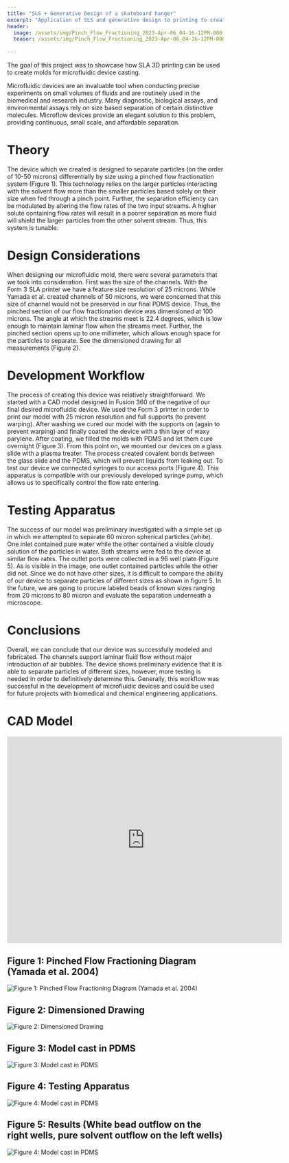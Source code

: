 ```yaml
---
title: "SLS + Generative Design of a skateboard hanger"
excerpt: "Application of SLS and generative design to printing to create a skateboard hanger"
header:
  image: /assets/img/Pinch_Flow_Fractioning_2023-Apr-06_04-16-12PM-000_CustomizedView11407643201_png.png
  teaser: /assets/img/Pinch_Flow_Fractioning_2023-Apr-06_04-16-12PM-000_CustomizedView11407643201_png.png
   
---
```


The goal of this project was to showcase how SLA 3D printing can be used to create molds for microfluidic device casting. 


Microfluidic devices are an invaluable tool when conducting precise experiments on small volumes of fluids and are routinely used in the biomedical and research industry. Many diagnostic, biological assays, and environmental assays rely on size based separation of certain distinctive molecules. Microflow devices provide an elegant solution to this problem, providing continuous, small scale, and affordable separation. 

# Theory
The device which we created is designed to separate particles (on the order of 10-50 microns) differentially by size using a pinched flow fractionation system (Figure 1). This technology relies on the larger particles interacting with the solvent flow more than the smaller particles based solely on their size when fed through a pinch point. Further, the separation efficiency can be modulated by altering the flow rates of the two input streams. A higher solute containing flow rates will result in a poorer separation as more fluid will shield the larger particles from the other solvent stream. Thus, this system is tunable. 

# Design Considerations
When designing our microfluidic mold, there were several parameters that we took into consideration. First was the size of the channels. With the Form 3 SLA printer we have a feature size resolution of 25 microns. While Yamada et al. created channels of 50 microns, we were concerned that this size of channel would not be preserved in our final PDMS device. Thus, the pinched section of our flow fractionation device was dimensioned at 100 microns. The angle at which the streams meet is 22.4 degrees, which is low enough to maintain laminar flow when the streams meet. Further, the pinched section opens up to one millimeter, which allows enough space for the particles to separate. See the dimensioned drawing for all measurements (Figure 2). 

# Development Workflow

The process of creating this device was relatively straightforward. We started with a CAD model designed in Fusion 360 of the negative of our final desired microfluidic device. We used the Form 3 printer in order to print our model with 25 micron resolution and full supports (to prevent warping). After washing we cured our model with the supports on (again to prevent warping) and finally coated the device with a thin layer of waxy parylene. After coating, we filled the molds with PDMS and let them cure overnight (Figure 3). From this point on, we mounted our devices on a glass slide with a plasma treater. The process created covalent bonds between the glass slide and the PDMS, which will prevent liquids from leaking out. To test our device we connected syringes to our access ports (Figure 4). This apparatus is compatible with our previously developed syringe pump, which allows us to specifically control the flow rate entering. 

# Testing Apparatus

The success of our model was preliminary investigated with a simple set up in which we attempted to separate 60 micron spherical particles (white). One inlet contained pure water while the other contained a visible cloudy solution of the particles in water. Both streams were fed to the device at similar flow rates. The outlet ports were collected in a 96 well plate (Figure 5). As is visible in the image, one outlet contained particles while the other did not. Since we do not have other sizes, it is difficult to compare the ability of our device to separate particles of different sizes as shown in figure 5. In the future, we are going to procure labeled beads of known sizes ranging from 20 microns to 80 micron and evaluate the separation underneath a microscope. 

# Conclusions

Overall, we can conclude that our device was successfully modeled and fabricated. The channels support laminar fluid flow without major introduction of air bubbles. The device shows preliminary evidence that it is able to separate particles of different sizes, however, more testing is needed in order to definitively determine this. Generally, this workflow was successful in the development of microfluidic devices and could be used for future projects with biomedical and chemical engineering applications. 


# CAD Model
<iframe src="https://vanderbilt643.autodesk360.com/shares/public/SH512d4QTec90decfa6e1db99992810ef92e?mode=embed" width="640" height="480" allowfullscreen="true" webkitallowfullscreen="true" mozallowfullscreen="true"  frameborder="0"></iframe>

## Figure 1: Pinched Flow Fractioning Diagram (Yamada et al. 2004)

![Figure 1: Pinched Flow Fractioning Diagram (Yamada et al. 2004)](/assets/img/PinchFlow.png)

## Figure 2: Dimensioned Drawing
![Figure 2: Dimensioned Drawing](/assets/img/FlowDiagram.png)

## Figure 3: Model cast in PDMS
![Figure 3: Model cast in PDMS](/assets/img/Fluidic3.jpg)

## Figure 4: Testing Apparatus 
![Figure 4: Model cast in PDMS](/assets/img/Fluidic1.jpg)

## Figure 5: Results (White bead outflow on the right wells, pure solvent outflow on the left wells)
![Figure 4: Model cast in PDMS](/assets/img/Fluidic2.jpg)
